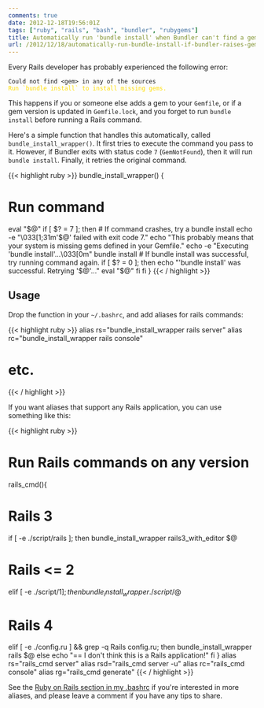 ```yaml
---
comments: true
date: 2012-12-18T19:56:01Z
tags: ["ruby", "rails", "bash", "bundler", "rubygems"]
title: Automatically run 'bundle install' when Bundler can't find a gem
url: /2012/12/18/automatically-run-bundle-install-if-bundler-raises-gemnotfound/
---
```


Every Rails developer has probably experienced the following error:

<div class="highlight"><pre><code class="bash"><span class="sb">Could not find &lt;gem&gt; in any of the sources</span>
<span style="color: #FD0;">Run `bundle install` to install missing gems.</span>
</code></pre>
</div>

This happens if you or someone else adds a gem to your `Gemfile`, or if a gem version is updated in `Gemfile.lock`,
and you forget to run `bundle install` before running a Rails command.

Here's a simple function that handles this automatically, called `bundle_install_wrapper()`. It first tries to execute the command you pass to it.
However, if Bundler exits with status code `7` (`GemNotFound`), then it will run `bundle install`. Finally, it retries the original command.

{{< highlight ruby >}}
bundle_install_wrapper() {
  # Run command
  eval "$@"
  if [ $? = 7 ]; then
    # If command crashes, try a bundle install
    echo -e "\033[1;31m'$@' failed with exit code 7."
    echo    "This probably means that your system is missing gems defined in your Gemfile."
    echo -e "Executing 'bundle install'...\033[0m"
    bundle install
    # If bundle install was successful, try running command again.
    if [ $? = 0 ]; then
      echo "'bundle install' was successful. Retrying '$@'..."
      eval "$@"
    fi
  fi
}
{{< / highlight >}}

## Usage

Drop the function in your `~/.bashrc`, and add aliases for rails commands:

{{< highlight ruby >}}
alias rs="bundle_install_wrapper rails server"
alias rc="bundle_install_wrapper rails console"
# etc.
{{< / highlight >}}


If you want aliases that support any Rails application, you can use something like this:

{{< highlight ruby >}}
# Run Rails commands on any version
rails_cmd(){
  # Rails 3
  if [ -e ./script/rails ]; then bundle_install_wrapper rails3_with_editor $@
  # Rails <= 2
  elif [ -e ./script/$1 ]; then bundle_install_wrapper ./script/$@
  # Rails 4
  elif [ -e ./config.ru ] && grep -q Rails config.ru; then bundle_install_wrapper rails $@
  else echo "== I don't think this is a Rails application!"
  fi
}
alias   rs="rails_cmd server"
alias  rsd="rails_cmd server -u"
alias   rc="rails_cmd console"
alias   rg="rails_cmd generate"
{{< / highlight >}}


See the [Ruby on Rails section in my .bashrc](https://github.com/ndbroadbent/dotfiles/blob/master/bashrc/ruby_on_rails.sh) if you're interested in more aliases,
and please leave a comment if you have any tips to share.
